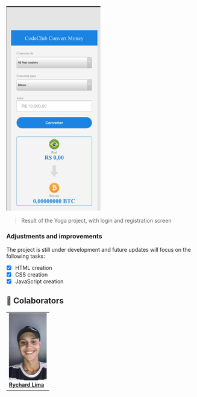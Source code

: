 <img src="./assets/convert-image.jpeg" alt="Interface-Login" width="250px">

> Result of the Yoga project, with login and registration screen

### Adjustments and improvements 

The project is still under development and future updates will focus on the following tasks: 

- [X] HTML creation
- [X] CSS creation 
- [X] JavaScript creation

## 🤝 Colaborators

<table>
  <tr>
      <td aling ="center">
        <a href="https://github.com/Limarychard">
         <img src="./assets/my-photo.jpeg" width=100px alt="Foto do Rychard Lima"/> <br>
          <sub>
            <b> <a href="https://www.linkedin.com/in/rychard-lima-802a60210/"> Rychard Lima </a> </b>
          </sub>
        </a>
      </td>
  </tr>
</table>
